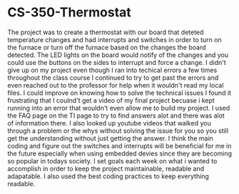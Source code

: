 # CS-350-Thermostat

The project was to create a thermostat with our board that deteted temperature changes and had interrupts and switches in order to turn on the furnace or turn off the furnace based on the changes the board detected. The LED lights on the board would notify of the changes and you could use the buttons on the sides to interrupt and force a change. 
I didn't give up on my project even though I ran into techical errors a few times throughout the class course I continued to try to get past the errors and even reached out to the professor for help when it wouldn't read my local files. 
I could improve on knowing how to solve the technical issues I found it frustrating that I coulnd't get a video of my final project becuase i kept running into an error that wouldn't even allow me to build my project. 
I used the FAQ page on the TI page to try to find answers alot and there was alot of information there. I also looked up youtube videos that walked you through a problem or the whys without solving the issue for you so you still get the understanding without just getting the answer. 
I think the main coding and figure out the  switches and interrupts will be beneficial for me in the future especially when using embedded devies since they are becoming so popular in todays society. 
I set goals each week on what i wanted to accomplish in order to keep the project maintainable, readable and adapatable. I also used the best coding practices to keep everything readable. 
